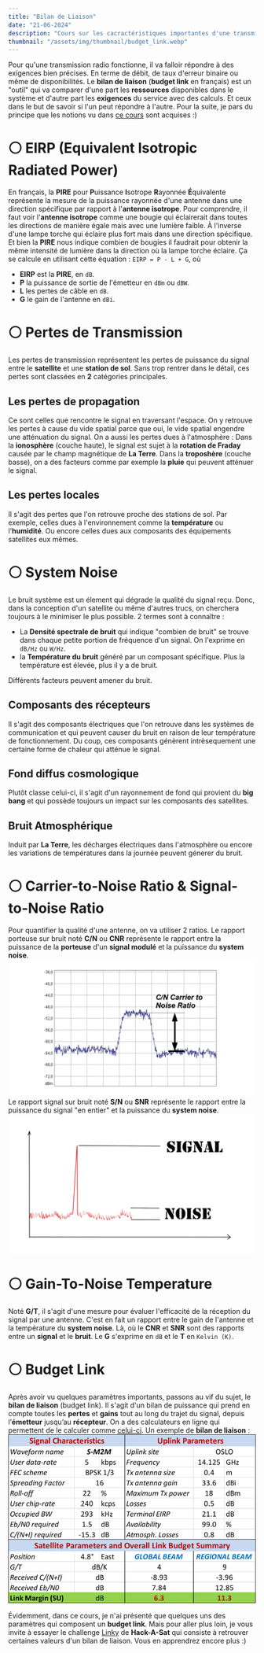 ```yaml
---
title: "Bilan de Liaison"
date: "21-06-2024"
description: "Cours sur les cacractéristiques importantes d'une transmissione satellite afin de calculer le bilan de liaison"
thumbnail: "/assets/img/thumbnail/budget_link.webp"
---
```

Pour qu'une transmission radio fonctionne, il va falloir répondre à des exigences bien précises. En terme de débit, de taux d'erreur binaire ou même de disponibilités. 
Le **bilan de liaison** (**budget link** en français) est un "outil" qui va comparer d'une part les **ressources** disponibles dans le système et d'autre part les **exigences** du service avec des calculs. Et ceux dans le but de savoir si l'un peut répondre à l'autre. 
Pour la suite, je pars du principe que les notions vu dans [ce cours](../../Radio/Radio%20Basics/gain-decibel.html) sont acquises :) 

# ⚪️ EIRP (Equivalent Isotropic Radiated Power)
En français, la **PIRE** pour **P**uissance **I**sotrope **R**ayonnée **É**quivalente représente la mesure de la puissance rayonnée d'une antenne dans une direction spécifique par rapport à l'**antenne isotrope**. 
Pour comprendre, il faut voir l'**antenne isotrope** comme une bougie qui éclairerait dans toutes les directions de manière égale mais avec une lumière faible. À l'inverse d'une lampe torche qui éclaire plus fort mais dans une direction spécifique. Et bien la **PIRE** nous indique combien de bougies il faudrait pour obtenir la même intensité de lumière dans la direction où la lampe torche éclaire. 
Ça se calcule en utilisant cette équation : `EIRP = P - L + G`, où 
- **EIRP** est la **PIRE**, en `dB`.
- **P** la puissance de sortie de l'émetteur en `dBm` ou `dBW`.
- **L** les pertes de câble en `dB`.
- **G** le gain de l'antenne en `dBi`.

# ⚪️ Pertes de Transmission
Les pertes de transmission représentent les pertes de puissance du signal entre le **satellite** et une **station de sol**. 
Sans trop rentrer dans le détail, ces pertes sont classées en **2** catégories principales. 
##  Les pertes de propagation
Ce sont celles que rencontre le signal en traversant l'espace. 
On y retrouve les pertes à cause du vide spatial parce que oui, le vide spatial engendre une atténuation du signal.
On a aussi les pertes dues à l'atmosphère : 
Dans la **ionosphère** (couche haute), le signal est sujet à la **rotation de Fraday** causée par le champ magnétique de **La Terre**.
Dans la **troposhère** (couche basse), on a des facteurs comme par exemple la **pluie** qui peuvent atténuer le signal.

## Les pertes locales 
Il s'agit des pertes que l'on retrouve proche des stations de sol. 
Par exemple, celles dues à l'environnement comme la **température** ou l'**humidité**.
Ou encore celles dues aux composants des équipements satellites eux mêmes.

# ⚪️ System Noise
Le bruit système est un élement qui dégrade la qualité du signal reçu. 
Donc, dans la conception d'un satellite ou même d'autres trucs, on cherchera toujours à le minimiser le plus possible.
2 termes sont à connaître : 
- La **Densité spectrale de bruit** qui indique "combien de bruit" se trouve dans chaque petite portion de fréquence d'un signal. On l'exprime en `dB/Hz` ou `W/Hz`.
- la **Température du bruit** généré par un composant spécifique. Plus la température est élevée, plus il y a de bruit.

Différents facteurs peuvent amener du bruit. 
## Composants des récepteurs
Il s'agit des composants électriques que l'on retrouve dans les systèmes de communication et qui peuvent causer du bruit en raison de leur température de fonctionnement. Du coup, ces composants génèrent intrèsequement une certaine forme de chaleur qui atténue le signal. 

## Fond diffus cosmologique
Plutôt classe celui-ci, il s'agit d'un rayonnement de fond qui provient du **big bang** et qui possède toujours un impact sur les composants des satellites.

## Bruit Atmosphérique
Induit par **La Terre**, les décharges électriques dans l'atmosphère ou encore les variations de températures dans la journée peuvent génerer du bruit.

# ⚪️ Carrier-to-Noise Ratio & Signal-to-Noise Ratio
Pour quantifier la qualité d'une antenne, on va utiliser 2 ratios.
Le rapport porteuse sur bruit noté **C/N** ou **CNR** représente le rapport entre la puissance de la **porteuse** d'un **signal modulé** et la puissance du **system noise**.
![Schema Carrier-to-Noise Ratio](../../../assets/img/pages/space/satellite/budget_link/budget_link1.jpg)
Le rapport signal sur bruit noté **S/N** ou **SNR** représente le rapport entre la puissance du signal "en entier" et la puissance du **system noise**. 
![Schema Signal-to-Noise Ratio](../../../assets/img/pages/space/satellite/budget_link/budget_link2.jpg)

# ⚪️ Gain-To-Noise Temperature
Noté **G/T**, il s'agit d'une mesure pour évaluer l'efficacité de la réception du signal par une antenne. C'est en fait un rapport entre le gain de l'antenne et la température du **system noise**. Là, où le **CNR** et **SNR** sont des rapports entre un **signal** et le **bruit**.
Le **G** s'exprime en `dB` et le **T** en `Kelvin (K)`.

# ⚪️ Budget Link
Après avoir vu quelques paramètres importants, passons au vif du sujet, le **bilan de liaison** (budget link).
Il s'agit d'un bilan de puissance qui prend en compte toutes les **pertes** et **gains** tout au long du trajet du signal, depuis l’**émetteur** jusqu’au **récepteur**.
On a des calculateurs en ligne qui permettent de le calculer comme [celui-ci](https://www.tutorialsweb.com/satcom/satellite-link-budget-calculator.htm).
Un exemple de **bilan de liaison** : 
![Exemple bilan de liaison](../../../assets/img/pages/space/satellite/budget_link/budget_link3.png)

Évidemment, dans ce cours, je n'ai présenté que quelques uns des paramètres qui composent un **budget link**. 
Mais pour aller plus loin, je vous invite à essayer le challenge [Linky](../HackASat/linky.html) de **Hack-A-Sat** qui consiste à retrouver certaines valeurs d'un bilan de liaison. Vous en apprendrez encore plus :)